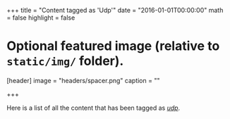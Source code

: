 +++
title = "Content tagged as 'Udp'"
date = "2016-01-01T00:00:00"
math = false
highlight = false

# Optional featured image (relative to `static/img/` folder).
[header]
image = "headers/spacer.png"
caption = ""

+++

Here is a list of all the content that has been tagged as *[udp](https://en.wikipedia.org/wiki/User_Datagram_Protocol)*.
